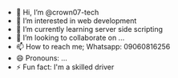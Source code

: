 - 👋 Hi, I’m @crown07-tech
- 👀 I’m interested in web development
- 🌱 I’m currently learning server side scripting
- 💞️ I’m looking to collaborate on ...
- 📫 How to reach me; Whatsapp: 09060816256
- 😄 Pronouns: ...
- ⚡ Fun fact: I'm a skilled driver

<!---
crown07-tech/crown07-tech is a ✨ special ✨ repository because its `README.md` (this file) appears on your GitHub profile.
You can click the Preview link to take a look at your changes.
--->
